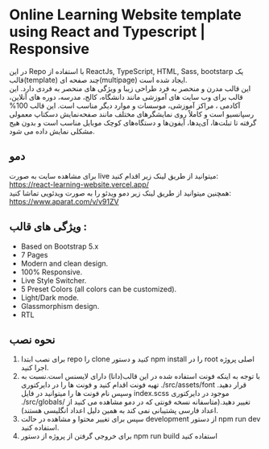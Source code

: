 # Online Learning Website template using React and Typescript | Responsive  

در این Repo با استفاده از  ReactJs, TypeScript, HTML, Sass, bootstarp یک قالب(template) چند صفحه ای(multipage) ایجاد شده است.  
این قالب مدرن و منحصر به فرد طراحی زیبا و ویژگی های منحصر به فردی دارد. این قالب برای  وب سایت های آموزشی  مانند دانشگاه، کالج، مدرسه، دوره های آنلاین، آکادمی ، مراکز آموزشی، موسسات و موارد دیگر مناسب است.
این قالب 100% رسپانسیو است و کاملاً روی نمایشگرهای مختلف مانند صفحه‌نمایش دسکتاپ معمولی گرفته تا تبلت‌ها، آی‌پدها، آیفون‌ها و دستگاه‌های کوچک موبایل مناسب است و بدون هیج مشکلی نمایش داده می شود.  
## دمو
برای مشاهده سایت به صورت live میتوانید از طریق لینک زیر اقدام کنید:  
https://react-learning-website.vercel.app/  
همچنین میتوانید از طریق لینک زیر دمو ویدئو را به صورت ویدئویی تماشا کنید:  
https://www.aparat.com/v/v91ZV   
## ویژگی های قالب :
- Based on Bootstrap 5.x  
- 7 Pages
- Modern and clean design.  
- 100% Responsive.  
- Live Style Switcher.  
- 5 Preset Colors (all colors can be customized).  
- Light/Dark mode.  
- Glassmorphism design.  
- RTL
## نحوه نصب

1. برای نصب ابتدا repo را clone کنید و دستور npm install را در root اصلی پروژه اجرا کنید.  
2. با توجه به اینکه فونت استفاده شده در این قالب(دانا) دارای لایسنس است.نسبت به تهیه فونت اقدام کنید و فونت ها را در دایرکتوری ./src/assets/font قرار دهید. وسپس نام فونت ها را میتوانید در فایل index.scss موجود در دایرکتوری ./src/globals/ تغییر دهید.(متاسفانه نسخه فونتی که در دمو مشاهده می کنید از اعداد فارسی پشتیبانی نمی کند به همین دلیل اعداد انگلیسی هستند).  
3. سپس برای تغییر محتوا و مشاهده در حالت development از دستور npm run dev استفاده کنید.  
4. برای خروجی گرفتن از پروژه از دستور npm run build استفاده کنید
